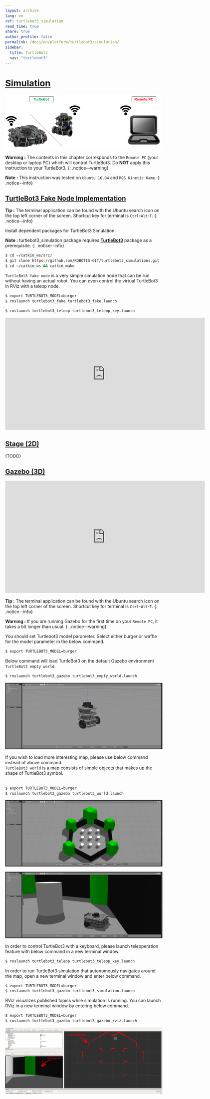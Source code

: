 ```yaml
---
layout: archive
lang: en
ref: turtlebot3_simulation
read_time: true
share: true
author_profile: false
permalink: /docs/en/platform/turtlebot3/simulation/
sidebar:
  title: TurtleBot3
  nav: "turtlebot3"
---
```


<div style="counter-reset: h1 12"></div>

# [Simulation](#simulation)

![](/assets/images/platform/turtlebot3/software/remote_pc_and_turtlebot.png)

**Warning :** The contents in this chapter corresponds to the `Remote PC` (your desktop or laptop PC) which will control TurtleBot3. Do **NOT** apply this instruction to your TurtleBot3.
{: .notice--warning}

**Note :** This instruction was tested on `Ubuntu 16.04` and `ROS Kinetic Kame`.
{: .notice--info}

## [TurtleBot3 Fake Node Implementation](#turtlebot3-fake-node-implementation)

**Tip :** The terminal application can be found with the Ubuntu search icon on the top left corner of the screen. Shortcut key for terminal is `Ctrl`-`Alt`-`T`.
{: .notice--info}

Install dependent packages for TurtleBot3 Simulation.

**Note :** turtlebot3_simulation package requires [**TurtleBot3**](http://turtlebot3.robotis.com/en/latest/pc_software.html#install-dependent-packages) package as a prerequisite.
{: .notice--info}

``` bash
$ cd ~/catkin_ws/src/
$ git clone https://github.com/ROBOTIS-GIT/turtlebot3_simulations.git
$ cd ~/catkin_ws && catkin_make
```

`TurtleBot3 fake node` is a very simple simulation node that can be run without having an actual robot. You can even control the virtual TurtleBot3 in RViz with a teleop node.

``` bash
$ export TURTLEBOT3_MODEL=burger
$ roslaunch turtlebot3_fake turtlebot3_fake.launch
```

``` bash
$ roslaunch turtlebot3_teleop turtlebot3_teleop_key.launch
```

<iframe width="640" height="360" src="https://www.youtube.com/embed/iHXZSLBJHMg" frameborder="0" allowfullscreen></iframe>

## [Stage (2D)](#stage-2d)

(TODO)

## [Gazebo (3D)](#gazebo-3d)

<iframe width="640" height="360" src="https://www.youtube.com/embed/xXM5r_SVkWM" frameborder="0" allowfullscreen></iframe>

**Tip :** The terminal application can be found with the Ubuntu search icon on the top left corner of the screen. Shortcut key for terminal is `Ctrl`-`Alt`-`T`.
{: .notice--info}

**Warning :** If you are running Gazebo for the first time on your `Remote PC`, it takes a bit longer than usual.
{: .notice--warning}

You should set Turtlebot3 model parameter. Select either burger or waffle for the model parameter in the below command.

``` bash
$ export TURTLEBOT3_MODEL=burger
```

Below command will load TurtleBot3 on the default Gazebo environment `TurtleBot3 empty world`.

``` bash
$ roslaunch turtlebot3_gazebo turtlebot3_empty_world.launch
```

![](/assets/images/platform/turtlebot3/simulation/turtlebot3_empty_world.png)

If you wish to load more interesting map, please use below command instead of above command.  
`TurtleBot3 world` is a map consists of simple objects that makes up the shape of TurtleBot3 symbol.  
  
``` bash
$ export TURTLEBOT3_MODEL=burger
$ roslaunch turtlebot3_gazebo turtlebot3_world.launch
```

![](/assets/images/platform/turtlebot3/simulation/turtlebot3_world_bugger.png)

![](/assets/images/platform/turtlebot3/simulation/turtlebot3_world_waffle.png)

In order to control TurtleBot3 with a keyboard, please launch teleoperation feature with below command in a new terminal window.

``` bash
$ roslaunch turtlebot3_teleop turtlebot3_teleop_key.launch
```

In order to run TurtleBot3 simulation that autonomously navigates around the map, open a new terminal window and enter below command.

``` bash
$ export TURTLEBOT3_MODEL=burger
$ roslaunch turtlebot3_gazebo turtlebot3_simulation.launch
```

RViz visualizes published topics while simulation is running. You can launch RViz in a new terminal window by entering below command.

``` bash
$ export TURTLEBOT3_MODEL=burger
$ roslaunch turtlebot3_gazebo turtlebot3_gazebo_rviz.launch
```

![](/assets/images/platform/turtlebot3/simulation/turtlebot3_gazebo_rviz.png)
